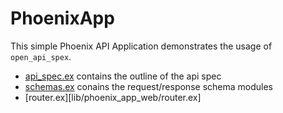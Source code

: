 # PhoenixApp

This simple Phoenix API Application demonstrates the usage of `open_api_spex`.

 - [api_spec.ex](lib/phoenix_app_web/api_spec.ex) contains the outline of the api spec
 - [schemas.ex](lib/phoenix_app_web/schemas.ex) conains the request/response schema modules
 - [router.ex][lib/phoenix_app_web/router.ex]